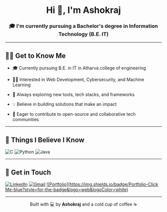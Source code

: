 <h1 align="center">Hi 👋, I'm Ashokraj</h1>
<h3 align="center">🎓 I'm currently pursuing a Bachelor's degree in Information Technology (B.E. IT)

---

## 🧑‍💻 Get to Know Me

- 🎓 Currently pursuing B.E. in IT in Atharva college of engineering

- 👨‍💻 Interested in Web Development, Cybersecurity, and Machine Learning

- 🔧 Always exploring new tools, tech stacks, and frameworks

- 💡 Believe in building solutions that make an impact

- 🚀 Eager to contribute to open-source and collaborative tech communities
  
---

## 🔧 Things I Believe I Know

![C](https://img.shields.io/badge/C-00599C?style=for-the-badge&logo=c&logoColor=white)
![Python](https://img.shields.io/badge/Python-3776AB?style=for-the-badge&logo=python&logoColor=white)
![Java](https://img.shields.io/badge/Java-ED8B00?style=for-the-badge&logo=java&logoColor=white)

---

## 🔗 Get in Touch

[![LinkedIn](https://img.shields.io/badge/LinkedIn-Ashokraj%20Ramesh-0A66C2?style=for-the-badge&logo=linkedin&logoColor=white)](https://www.linkedin.com/in/ashokraj-ash999/)
[![Gmail](https://img.shields.io/badge/Gmail-ashokramesh59%40gmail.com-D14836?style=for-the-badge&logo=gmail&logoColor=white)](mailto:ashokramesh59@gmail.com)
[![Portfolio](https://img.shields.io/badge/Portfolio-Click Me-blue?style=for-the-badge&logo=web&logoColor=white)](https://ericknoffi.github.io/portfolio/)



---

<p align="center"> Built with 💻 by <b>Ashokraj</b> and a cold cup of coffee ☕ </p>
